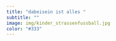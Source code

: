 ```yaml
---
title: "dabeisein ist alles "
subtitle: ""
image: img/kinder_strassenfussball.jpg
color: "#333"
---
```

